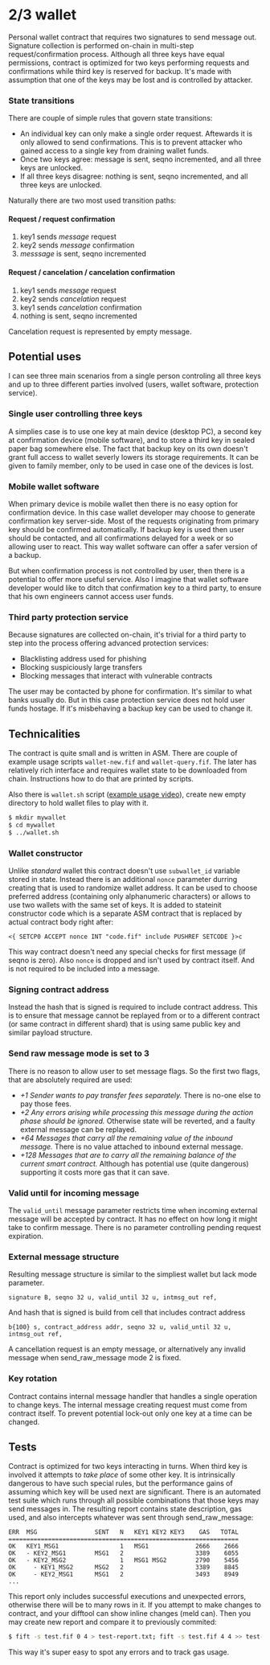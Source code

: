 # 2/3 wallet

Personal wallet contract that requires two signatures to send message out. Signature collection is performed on-chain in multi-step request/confirmation process. Although all three keys have equal permissions, contract is optimized for two keys performing requests and confirmations while third key is reserved for backup. It's made with assumption that one of the keys may be lost and is controlled by attacker.

### State transitions

There are couple of simple rules that govern state transitions:

- An individual key can only make a single order request. Aftewards it is only allowed to send confirmations. This is to prevent attacker who gained access to a single key from draining wallet funds.
- Once two keys agree: message is sent, seqno incremented, and all three keys are unlocked.
- If all three keys disagree: nothing is sent, seqno incremented, and all three keys are unlocked.

Naturally there are two most used transition paths:

#### Request / request confirmation

1.  key1 sends _message_ request
1.  key2 sends _message_ confirmation
1.  _messsage_ is sent, seqno incremented

#### Request / cancelation / cancelation confirmation

1.  key1 sends _message_ request
1.  key2 sends _cancelation_ request
1.  key1 sends _cancelation_ confirmation
1.  nothing is sent, seqno incremented

Cancelation request is represented by empty message.

## Potential uses

I can see three main scenarios from a single person controling all three keys and up to three different parties involved (users, wallet software, protection service).

### Single user controlling three keys

A simplies case is to use one key at main device (desktop PC), a second key at confirmation device (mobile software), and to store a third key in sealed paper bag somewhere else. The fact that backup key on its own doesn't grant full access to wallet severly lowers its storage requirements. It can be given to family member, only to be used in case one of the devices is lost.

### Mobile wallet software

When primary device is mobile wallet then there is no easy option for confirmation device. In this case wallet developer may choose to generate confirmation key server-side. Most of the requests originating from primary key should be confirmed automatically. If backup key is used then user should be contacted, and all confirmations delayed for a week or so allowing user to react. This way wallet software can offer a safer version of a backup.

But when confirmation process is not controlled by user, then there is a potential to offer more useful service. Also I imagine that wallet software developer would like to ditch that confirmation key to a third party, to ensure that his own engineers cannot access user funds.

### Third party protection service

Because signatures are collected on-chain, it's trivial for a third party to step into the process offering advanced protection services:

- Blacklisting address used for phishing
- Blocking suspiciously large transfers
- Blocking messages that interact with vulnerable contracts

The user may be contacted by phone for confirmation. It's similar to what banks usually do. But in this case protection service does not hold user funds hostage. If it's misbehaving a backup key can be used to change it.

## Technicalities

The contract is quite small and is written in ASM. There are couple of example usage scripts `wallet-new.fif` and `wallet-query.fif`. The later has relatively rich interface and requires wallet state to be downloaded from chain. Instructions how to do that are printed by scripts.

Also there is `wallet.sh` script ([example usage video]), create new empty directory to hold wallet files to play with it.

```sh
$ mkdir mywallet
$ cd mywallet
$ ../wallet.sh
```

### Wallet constructor

Unlike _standard_ wallet this contract doesn't use `subwallet_id` variable stored in state. Instead there is an additional `nonce` parameter durring creating that is used to randomize wallet address. It can be used to choose preferred address (containing only alphanumeric characters) or allows to use two wallets with the same set of keys. It is added to stateinit constructor code which is a separate ASM contract that is replaced by actual contract body right after:

```
<{ SETCP0 ACCEPT nonce INT "code.fif" include PUSHREF SETCODE }>c
```

This way contract doesn't need any special checks for first message (if seqno is zero). Also `nonce` is dropped and isn't used by contract itself. And is not required to be included into a message.

### Signing contract address

Instead the hash that is signed is required to include contract address. This is to ensure that message cannot be replayed from or to a different contract (or same contract in different shard) that is using same public key and similar payload structure.

### Send raw message mode is set to 3

There is no reason to allow user to set message flags. So the first two flags, that are absolutely required are used:

- _+1 Sender wants to pay transfer fees separately._
  There is no-one else to pay those fees.
- _+2 Any errors arising while processing this message during the action phase should be ignored._
  Otherwise state will be reverted, and a faulty external message can be replayed.
- _+64 Messages that carry all the remaining value of the inbound message._
  There is no value attached to inbound external message.
- _+128 Messages that are to carry all the remaining balance of the current smart contract._
  Although has potential use (quite dangerous) supporting it costs more gas that it can save.

### Valid until for incoming message

The `valid_until` message parameter restricts time when incoming external message will be accepted by contract. It has no effect on how long it might take to confirm message. There is no parameter controlling pending request expiration.

### External message structure

Resulting message structure is similar to the simpliest wallet but lack mode parameter.

```
signature B, seqno 32 u, valid_until 32 u, intmsg_out ref,
```

And hash that is signed is build from cell that includes contract address

```
b{100} s, contract_address addr, seqno 32 u, valid_until 32 u, intmsg_out ref,
```

A cancellation request is an empty message, or alternatively any invalid message when send_raw_message mode 2 is fixed.

### Key rotation

Contract contains internal message handler that handles a single operation to change keys. The internal message creating request must come from contract itself. To prevent potential lock-out only one key at a time can be changed.

## Tests

Contract is optimized for two keys interacting in turns. When third key is involved it attempts to _take place_ of some other key. It is intrinsically dangerous to have such special rules, but the performance gains of assuming which key will be used next are significant. There is an automated test suite which runs through all possible combinations that those keys may send messages in. The resulting report contains state description, gas used, and also intercepts whatever was sent through send_raw_message:

```
ERR  MSG                SENT   N   KEY1 KEY2 KEY3    GAS   TOTAL
================================================================
OK   KEY1_MSG1                 1   MSG1             2666    2666
OK   - KEY2_MSG1        MSG1   2                    3389    6055
OK   - KEY2_MSG2               1   MSG1 MSG2        2790    5456
OK     - KEY1_MSG2      MSG2   2                    3389    8845
OK     - KEY2_MSG1      MSG1   2                    3493    8949
...
```

This report only includes successful executions and unexpected errors, otherwise there will be to many rows in it. If you attempt to make changes to contract, and your difftool can show inline changes (meld can). Then you may create new report and compare it to previously commited:

```sh
$ fift -s test.fif 0 4 > test-report.txt; fift -s test.fif 4 4 >> test-report.txt; fift -s test.fif 8 4 >> test-report.txt; git difftool test-report.txt
```

This way it's super easy to spot any errors and to track gas usage.

[example usage video]: https://youtu.be/1Si--TuRiTE
